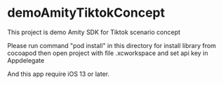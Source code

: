 # demoAmityTiktokConcept
This project is demo Amity SDK for Tiktok scenario concept

Please run command "pod install" in this directory for install library from cocoapod then open project with file .xcworkspace and set api key in Appdelegate

And this app require iOS 13 or later.
